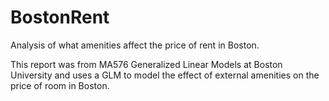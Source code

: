# BostonRent

Analysis of what amenities affect the price of rent in Boston. 

This report was from MA576 Generalized Linear Models at Boston University and uses a GLM to model the effect of external amenities on the price of room in Boston.
